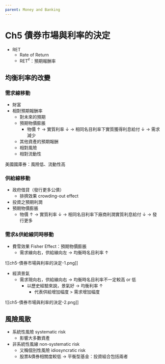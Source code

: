 ```yaml
---
parent: Money and Banking
---
```


# Ch5 債券市場與利率的決定

- RET
    - Rate of Return
    - RET$^e$：預期報酬率

## 均衡利率的改變
### 需求線移動
- 財富
- 相對預期報酬率
    - 對未來的預期
    - 預期物價膨脹
        - 物價 ↑ → 實質利率 ↓ → 相同名目利率下實質獲得利息給付 ↓ → 需求減少
    - 其他資產的預期報酬
    - 相對風險
    - 相對流動性

美國國庫券：風險低、流動性高

### 供給線移動

- 政府借貸（發行更多公債）
    - 排擠效果 crowding-out effect
- 投資之預期利潤
- 預期物價膨脹
    - 物價 ↑ → 實質利率 ↓ → 相同名目利率下廠商利潤實質利息給付 ↓ → 發行更多

### 需求&供給線同時移動

- 費雪效果 Fisher Effect：預期物價膨脹
    - 需求線向右，供給線向左 → 均衡時名目利率 ↑
  
![[ch5-債券市場與利率的決定-1.png]]

- 經濟景氣
    - 需求現向右，供給線向右 → 均衡時名目利率不一定較高 or 低
        - 以歷史經驗來說，景氣好 → 均衡利率 ↑
            - 代表供給增加幅度 > 需求增加幅度

![[ch5-債券市場與利率的決定-2.png]]

## 風險風散

- 系統性風險 systematic risk 
    - 影響大多數資產
- 非系統性風線 non-systematic risk
    - 又稱個別性風險 idiosyncratic risk
    - 股票&債券相關度較低 → 平衡型基金：投資組合包括兩者
